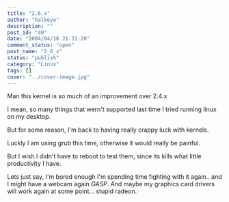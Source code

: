 ```yaml
---
title: "2.6.x"
author: "halkeye"
description: ""
post_id: "49"
date: "2004/04/16 21:31:20"
comment_status: "open"
post_name: "2_6_x"
status: "publish"
category: "Linux"
tags: []
cover: "../cover-image.jpg"
---
```


Man this kernel is so much of an improvement over 2.4.x  

I mean, so many things that wern't supported last time I tried running linux on my desktop.

But for some reason, I'm back to having really crappy luck with kernels.  

Luckly I am using grub this time, otherwise it would really be painful.  

But I wish I didn't have to reboot to test them, since its kills what little productivity I have.

Lets just say, I'm bored enough I'm spending time fighting with it again.. and I might have a webcam again *GASP*. And maybe my graphics card drivers will work again at some point... stupid radeon.